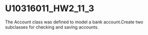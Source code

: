 # U10316011_HW2_11_3
The Account class was defined to model a bank account.Create two subclasses for checking and saving accounts.
